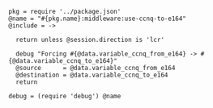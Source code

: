     pkg = require '../package.json'
    @name = "#{pkg.name}:middleware:use-ccnq-to-e164"
    @include = ->

      return unless @session.direction is 'lcr'

      debug "Forcing #{@data.variable_ccnq_from_e164} -> #{@data.variable_ccnq_to_e164}"
      @source      = @data.variable_ccnq_from_e164
      @destination = @data.variable_ccnq_to_e164
      return

    debug = (require 'debug') @name
